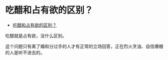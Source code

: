 # 吃醋和占有欲的区别？

- [吃醋和占有欲的区别？](https://www.zhihu.com/question/288975314/answer/1445658912)


吃醋就是占有欲，没什么区别。

这个问题只有离了婚和分过手的人才有正常的立场回答，正在烈火烹油、自信爆棚的人是听不进去的。